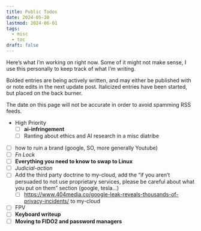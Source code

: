 ```yaml
---
title: Public Todos
date: 2024-05-30
lastmod: 2024-06-01
tags:
  - misc
  - toc
draft: false
---
```

Here’s what I’m working on right now. Some of it might not make sense, I use this personally to keep track of what I’m writing. 

Bolded entries are being actively written, and may either be published with or note edits in the next update post. Italicized entries have been started, but placed on the back burner.

The date on this page will not be accurate in order to avoid spamming RSS feeds.

- High Priority
    - [ ] **ai-infringement**
    - [ ] Ranting about ethics and AI research in a misc diatribe 
- [ ] how to ruin a brand (google, SO, more generally Youtube)
- [ ] *Fn Lock*
- [ ] **Everything you need to know to swap to Linux**
- [ ] *Judicial-action*
- [ ] Add the third party doctrine to my-cloud, add the “if you aren’t persuaded to not use proprietary services, please be careful about what you put on them” section (google, tesla…)
    - [ ] https://www.404media.co/google-leak-reveals-thousands-of-privacy-incidents/ to my-cloud
- [ ] FPV
- [ ] **Keyboard writeup**
- [ ] **Moving to FIDO2 and password managers**